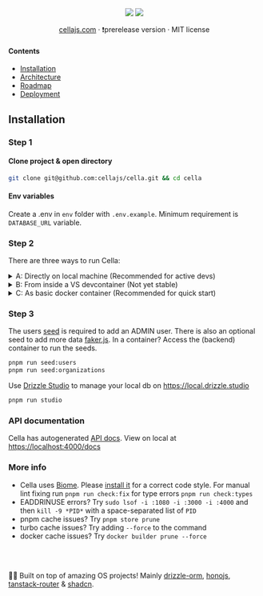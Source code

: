 <div align="center">

  <img src="./.github/banner-dark.png#gh-dark-mode-only" />
  <img src="./.github/banner.png#gh-light-mode-only" />

<br />

<!--
 *                            _ _
 *    ░▒▓█████▓▒░     ___ ___| | | __ _
 *    ░▒▓█   █▓▒░    / __/ _ \ | |/ _` |
 *    ░▒▓█   █▓▒░   | (_|  __/ | | (_| |
 *    ░▒▓█████▓▒░    \___\___|_|_|\__,_|                            
 *
 -->

[cellajs.com](https://cellajs.com) &centerdot; ❗prerelease version &centerdot; MIT license

</div>

#### Contents
- [Installation](#installation)
- [Architecture](/info/ARCHITECTURE.md)
- [Roadmap](/info/ROADMAP.md)
- [Deployment](/info/DEPLOYMENT.md)

## Installation

### Step 1

#### Clone project & open directory

```bash
git clone git@github.com:cellajs/cella.git && cd cella
```

#### Env variables

Create a .env in `env` folder with `.env.example`. Minimum requirement is `DATABASE_URL` variable.

### Step 2

There are three ways to run Cella:

<details>
  <summary>A: Directly on local machine (Recommended for active devs)</summary>

#### Prerequisites
- **Node:** Check your Node version with `node -v`. Install Node 20.x using [Volta](https://docs.volta.sh/guide/).
- **pnpm:** Check your pnpm version with `pnpm -v`. Install pnpm 8.x using [Volta](https://docs.volta.sh/advanced/pnpm).
- **Postgres:** Install PostgreSQL 16.x on your machine, for example using [Postgres.app](https://postgresapp.com/) if you are on a Mac.

#### Install dependencies
```bash
pnpm install
```

#### Populate database
If starting from scratch, you will need to run a database generate + migrate.

```bash
pnpm run generate
pnpm run migrate
```
Check it out at <http://localhost:3000>:

```bash
pnpm run dev
```
</details>

<details>
  <summary>B: From inside a VS devcontainer (Not yet stable)</summary>

#### Prerequisites
- VSCode and [Dev containers](https://marketplace.visualstudio.com/items?itemName=ms-vscode-remote.remote-containers)
- [Orbstack](https://orbstack.dev/) or [Docker](https://docs.docker.com/get-docker/)

#### Run devcontainer
- Open VSCode and click one of these buttons to run the container:
  <img width="1177" alt="Screenshot" src="https://github.com/cellajs/cella/tree/main/info/devcontainer.png">
- Alternatively, open the project in VSCode and use `⌘+⇧+p` to run the `Remote-Containers: Reopen in Container` command.

Start command in container terminal:

```bash
pnpm run dev
```

#### Problems?
- **Rebuilding the docker container**: Just open Orbstack and delete the container and volume that has `cella` in the name.
- **CORS issues**: Make sure to open `http://localhost:3000/` and not `http://127.0.0.1:3000/`
</details>

<details>
  <summary>C: As basic docker container (Recommended for quick start)</summary>

#### Prerequisites
- [Orbstack](https://orbstack.dev/) or [Docker](https://docs.docker.com/get-docker/)

#### Run docker
```bash
pnpm run docker
```
</details>

### Step 3

The users [seed](/backend/seed/index.ts) is required to add an ADMIN user. There is also an optional seed to add more data [faker.js](https://github.com/faker-js/faker). In a container? Access the (backend) container to run the seeds.

```bash
pnpm run seed:users
pnpm run seed:organizations
```

Use [Drizzle Studio](https://orm.drizzle.team/drizzle-studio/overview) to manage your local db on <https://local.drizzle.studio>

```bash
pnpm run studio
```

### API documentation
Cella has autogenerated [API docs](https://cellajs.com/api/v1/docs). View on local at <https://localhost:4000/docs>


### More info
- Cella uses [Biome](https://biomejs.dev/). Please [install it](https://marketplace.visualstudio.com/items?itemName=biomejs.biome) for a correct code style. For manual lint fixing run `pnpm run check:fix` for type errors `pnpm run check:types`
- EADDRINUSE errors? Try `sudo lsof -i :1080 -i :3000 -i :4000` and then `kill -9 *PID*` with a space-separated list of `PID`
- pnpm cache issues? Try `pnpm store prune`
- turbo cache issues? Try adding `--force` to the command
- docker cache issues? Try `docker builder prune --force`

<br />
<br />

💙💛 Built on top of amazing OS projects! Mainly [drizzle-orm](https://github.com/drizzle-team/drizzle-orm), [honojs](https://github.com/honojs/hono), [tanstack-router](https://github.com/tanstack/router) & [shadcn](https://github.com/shadcn-ui/ui).
